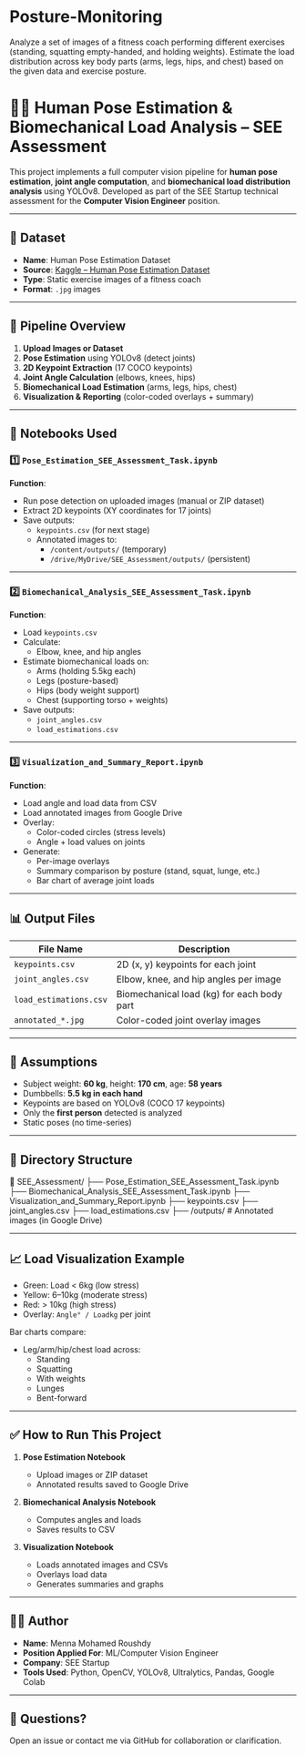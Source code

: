 # Posture-Monitoring
Analyze a set of images of a fitness coach performing different exercises (standing, squatting empty-handed, and holding weights). Estimate the load distribution across key body parts (arms, legs, hips, and chest) based on the given data and exercise posture.

# 🏋️‍♂️ Human Pose Estimation & Biomechanical Load Analysis – SEE Assessment

This project implements a full computer vision pipeline for **human pose estimation**, **joint angle computation**, and **biomechanical load distribution analysis** using YOLOv8. Developed as part of the SEE Startup technical assessment for the **Computer Vision Engineer** position.

---

## 📁 Dataset

- **Name**: Human Pose Estimation Dataset  
- **Source**: [Kaggle – Human Pose Estimation Dataset](https://www.kaggle.com/datasets/trainingdatapro/pose-estimation)
- **Type**: Static exercise images of a fitness coach
- **Format**: `.jpg` images

---

## 🚀 Pipeline Overview

1. **Upload Images or Dataset**
2. **Pose Estimation** using YOLOv8 (detect joints)
3. **2D Keypoint Extraction** (17 COCO keypoints)
4. **Joint Angle Calculation** (elbows, knees, hips)
5. **Biomechanical Load Estimation** (arms, legs, hips, chest)
6. **Visualization & Reporting** (color-coded overlays + summary)

---

## 📓 Notebooks Used

### 1️⃣ `Pose_Estimation_SEE_Assessment_Task.ipynb`

**Function**:  
- Run pose detection on uploaded images (manual or ZIP dataset)
- Extract 2D keypoints (XY coordinates for 17 joints)
- Save outputs:
  - `keypoints.csv` (for next stage)
  - Annotated images to:
    - `/content/outputs/` (temporary)
    - `/drive/MyDrive/SEE_Assessment/outputs/` (persistent)

---

### 2️⃣ `Biomechanical_Analysis_SEE_Assessment_Task.ipynb`

**Function**:  
- Load `keypoints.csv`
- Calculate:
  - Elbow, knee, and hip angles
- Estimate biomechanical loads on:
  - Arms (holding 5.5kg each)
  - Legs (posture-based)
  - Hips (body weight support)
  - Chest (supporting torso + weights)
- Save outputs:
  - `joint_angles.csv`
  - `load_estimations.csv`

---

### 3️⃣ `Visualization_and_Summary_Report.ipynb`

**Function**:  
- Load angle and load data from CSV
- Load annotated images from Google Drive
- Overlay:
  - Color-coded circles (stress levels)
  - Angle + load values on joints
- Generate:
  - Per-image overlays
  - Summary comparison by posture (stand, squat, lunge, etc.)
  - Bar chart of average joint loads

---

## 📊 Output Files

| File Name             | Description                                  |
|-----------------------|----------------------------------------------|
| `keypoints.csv`       | 2D (x, y) keypoints for each joint            |
| `joint_angles.csv`    | Elbow, knee, and hip angles per image         |
| `load_estimations.csv`| Biomechanical load (kg) for each body part    |
| `annotated_*.jpg`     | Color-coded joint overlay images              |

---

## 🧠 Assumptions

- Subject weight: **60 kg**, height: **170 cm**, age: **58 years**
- Dumbbells: **5.5 kg in each hand**
- Keypoints are based on YOLOv8 (COCO 17 keypoints)
- Only the **first person** detected is analyzed
- Static poses (no time-series)

---

## 📂 Directory Structure

📁 SEE_Assessment/
├── Pose_Estimation_SEE_Assessment_Task.ipynb
├── Biomechanical_Analysis_SEE_Assessment_Task.ipynb
├── Visualization_and_Summary_Report.ipynb
├── keypoints.csv
├── joint_angles.csv
├── load_estimations.csv
├── /outputs/ # Annotated images (in Google Drive)


---

## 📈 Load Visualization Example

- Green: Load < 6kg (low stress)
- Yellow: 6–10kg (moderate stress)
- Red: > 10kg (high stress)
- Overlay: `Angle° / Loadkg` per joint

Bar charts compare:
- Leg/arm/hip/chest load across:
  - Standing
  - Squatting
  - With weights
  - Lunges
  - Bent-forward

---

## ✅ How to Run This Project

1. **Pose Estimation Notebook**
   - Upload images or ZIP dataset
   - Annotated results saved to Google Drive

2. **Biomechanical Analysis Notebook**
   - Computes angles and loads
   - Saves results to CSV

3. **Visualization Notebook**
   - Loads annotated images and CSVs
   - Overlays load data
   - Generates summaries and graphs

---

## 👨‍💻 Author

- **Name**: Menna Mohamed Roushdy  
- **Position Applied For**: ML/Computer Vision Engineer  
- **Company**: SEE Startup  
- **Tools Used**: Python, OpenCV, YOLOv8, Ultralytics, Pandas, Google Colab

---

## 💬 Questions?

Open an issue or contact me via GitHub for collaboration or clarification.

